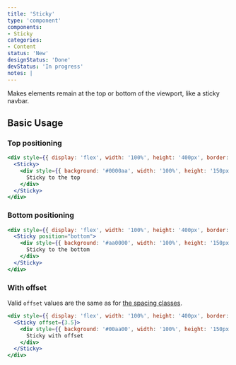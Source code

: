 ```yaml
---
title: 'Sticky'
type: 'component'
components:
- Sticky
categories:
- Content
status: 'New'
designStatus: 'Done'
devStatus: 'In progress'
notes: |
---
```


Makes elements remain at the top or bottom of the viewport, like a sticky navbar.

## Basic Usage

### Top positioning

```jsx live
<div style={{ display: 'flex', width: '100%', height: '400px', border: '2px dashed grey' }}>
  <Sticky>
    <div style={{ background: '#0000aa', width: '100%', height: '150px', color: '#ffffff'}}>
      Sticky to the top
    </div>
  </Sticky>
</div>
```

### Bottom positioning

```jsx live
<div style={{ display: 'flex', width: '100%', height: '400px', border: '2px dashed grey' }}>
  <Sticky position="bottom">
    <div style={{ background: '#aa0000', width: '100%', height: '150px', color: '#ffffff' }}>
      Sticky to the bottom
    </div>
  </Sticky>
</div>
```

### With offset

Valid `offset` values are the same as for [the spacing classes](/foundations/spacing).

```jsx live
<div style={{ display: 'flex', width: '100%', height: '400px', border: '2px dashed grey' }}>
  <Sticky offset={3.5}>
    <div style={{ background: '#00aa00', width: '100%', height: '150px', color: '#ffffff' }}>
      Sticky with offset
    </div>
  </Sticky>
</div>
```